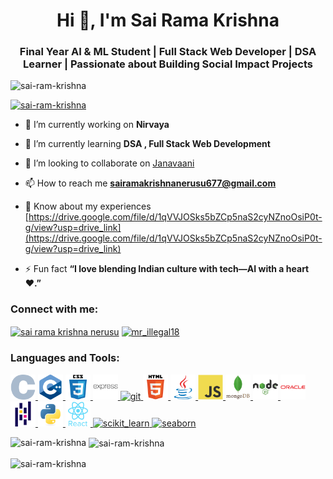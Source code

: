 <h1 align="center">Hi 👋, I'm Sai Rama Krishna</h1>
<h3 align="center">Final Year AI & ML Student | Full Stack Web Developer | DSA Learner | Passionate about Building Social Impact Projects</h3>

<p align="left"> <img src="https://komarev.com/ghpvc/?username=sai-ram-krishna&label=Profile%20views&color=0e75b6&style=flat" alt="sai-ram-krishna" /> </p>

<p align="left"> <a href="https://github.com/ryo-ma/github-profile-trophy"><img src="https://github-profile-trophy.vercel.app/?username=sai-ram-krishna" alt="sai-ram-krishna" /></a> </p>

- 🔭 I’m currently working on **Nirvaya**

- 🌱 I’m currently learning **DSA , Full Stack Web Development**

- 👯 I’m looking to collaborate on [Janavaani](https://github.com/sai-ram-krishna/janavaani-community-hub.git)

- 📫 How to reach me **sairamakrishnanerusu677@gmail.com**

- 📄 Know about my experiences [https://drive.google.com/file/d/1qVVJOSks5bZCp5naS2cyNZnoOsiP0t-g/view?usp=drive_link](https://drive.google.com/file/d/1qVVJOSks5bZCp5naS2cyNZnoOsiP0t-g/view?usp=drive_link)

- ⚡ Fun fact **“I love blending Indian culture with tech—AI with a heart ❤️.”**

<h3 align="left">Connect with me:</h3>
<p align="left">
<a href="https://linkedin.com/in/sai rama krishna nerusu" target="blank"><img align="center" src="https://raw.githubusercontent.com/rahuldkjain/github-profile-readme-generator/master/src/images/icons/Social/linked-in-alt.svg" alt="sai rama krishna nerusu" height="30" width="40" /></a>
<a href="https://instagram.com/mr_illegal18" target="blank"><img align="center" src="https://raw.githubusercontent.com/rahuldkjain/github-profile-readme-generator/master/src/images/icons/Social/instagram.svg" alt="mr_illegal18" height="30" width="40" /></a>
</p>

<h3 align="left">Languages and Tools:</h3>
<p align="left"> <a href="https://www.cprogramming.com/" target="_blank" rel="noreferrer"> <img src="https://raw.githubusercontent.com/devicons/devicon/master/icons/c/c-original.svg" alt="c" width="40" height="40"/> </a> <a href="https://www.w3schools.com/cpp/" target="_blank" rel="noreferrer"> <img src="https://raw.githubusercontent.com/devicons/devicon/master/icons/cplusplus/cplusplus-original.svg" alt="cplusplus" width="40" height="40"/> </a> <a href="https://www.w3schools.com/css/" target="_blank" rel="noreferrer"> <img src="https://raw.githubusercontent.com/devicons/devicon/master/icons/css3/css3-original-wordmark.svg" alt="css3" width="40" height="40"/> </a> <a href="https://expressjs.com" target="_blank" rel="noreferrer"> <img src="https://raw.githubusercontent.com/devicons/devicon/master/icons/express/express-original-wordmark.svg" alt="express" width="40" height="40"/> </a> <a href="https://git-scm.com/" target="_blank" rel="noreferrer"> <img src="https://www.vectorlogo.zone/logos/git-scm/git-scm-icon.svg" alt="git" width="40" height="40"/> </a> <a href="https://www.w3.org/html/" target="_blank" rel="noreferrer"> <img src="https://raw.githubusercontent.com/devicons/devicon/master/icons/html5/html5-original-wordmark.svg" alt="html5" width="40" height="40"/> </a> <a href="https://www.java.com" target="_blank" rel="noreferrer"> <img src="https://raw.githubusercontent.com/devicons/devicon/master/icons/java/java-original.svg" alt="java" width="40" height="40"/> </a> <a href="https://developer.mozilla.org/en-US/docs/Web/JavaScript" target="_blank" rel="noreferrer"> <img src="https://raw.githubusercontent.com/devicons/devicon/master/icons/javascript/javascript-original.svg" alt="javascript" width="40" height="40"/> </a> <a href="https://www.mongodb.com/" target="_blank" rel="noreferrer"> <img src="https://raw.githubusercontent.com/devicons/devicon/master/icons/mongodb/mongodb-original-wordmark.svg" alt="mongodb" width="40" height="40"/> </a> <a href="https://nodejs.org" target="_blank" rel="noreferrer"> <img src="https://raw.githubusercontent.com/devicons/devicon/master/icons/nodejs/nodejs-original-wordmark.svg" alt="nodejs" width="40" height="40"/> </a> <a href="https://www.oracle.com/" target="_blank" rel="noreferrer"> <img src="https://raw.githubusercontent.com/devicons/devicon/master/icons/oracle/oracle-original.svg" alt="oracle" width="40" height="40"/> </a> <a href="https://pandas.pydata.org/" target="_blank" rel="noreferrer"> <img src="https://raw.githubusercontent.com/devicons/devicon/2ae2a900d2f041da66e950e4d48052658d850630/icons/pandas/pandas-original.svg" alt="pandas" width="40" height="40"/> </a> <a href="https://www.python.org" target="_blank" rel="noreferrer"> <img src="https://raw.githubusercontent.com/devicons/devicon/master/icons/python/python-original.svg" alt="python" width="40" height="40"/> </a> <a href="https://reactjs.org/" target="_blank" rel="noreferrer"> <img src="https://raw.githubusercontent.com/devicons/devicon/master/icons/react/react-original-wordmark.svg" alt="react" width="40" height="40"/> </a> <a href="https://scikit-learn.org/" target="_blank" rel="noreferrer"> <img src="https://upload.wikimedia.org/wikipedia/commons/0/05/Scikit_learn_logo_small.svg" alt="scikit_learn" width="40" height="40"/> </a> <a href="https://seaborn.pydata.org/" target="_blank" rel="noreferrer"> <img src="https://seaborn.pydata.org/_images/logo-mark-lightbg.svg" alt="seaborn" width="40" height="40"/> </a> </p>

<p><img align="left" src="https://github-readme-stats.vercel.app/api/top-langs?username=sai-ram-krishna&show_icons=true&locale=en&layout=compact" alt="sai-ram-krishna" /></p>

<p>&nbsp;<img align="center" src="https://github-readme-stats.vercel.app/api?username=sai-ram-krishna&show_icons=true&locale=en" alt="sai-ram-krishna" /></p>

<p><img align="center" src="https://github-readme-streak-stats.herokuapp.com/?user=sai-ram-krishna&" alt="sai-ram-krishna" /></p>

